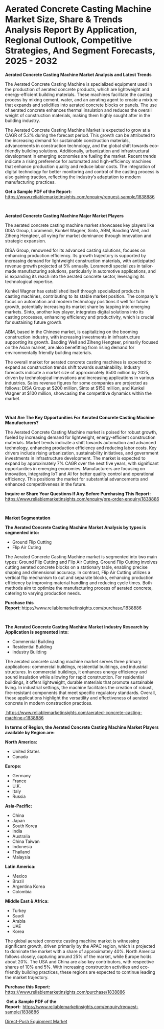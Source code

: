 <p><h1>Aerated Concrete Casting Machine Market Size, Share & Trends Analysis Report By Application, Regional Outlook, Competitive Strategies, And Segment Forecasts, 2025 - 2032</h1></p><p><strong>Aerated Concrete Casting Machine Market Analysis and Latest Trends</strong></p>
<p><p>The Aerated Concrete Casting Machine is specialized equipment used in the production of aerated concrete products, which are lightweight and energy-efficient building materials. These machines facilitate the casting process by mixing cement, water, and an aerating agent to create a mixture that expands and solidifies into aerated concrete blocks or panels. The use of aerated concrete enhances thermal insulation and reduces the overall weight of construction materials, making them highly sought after in the building industry.</p><p>The Aerated Concrete Casting Machine Market is expected to grow at a CAGR of 5.2% during the forecast period. This growth can be attributed to the increasing demand for sustainable construction materials, advancements in construction technology, and the global shift towards eco-friendly building solutions. Additionally, urbanization and infrastructural development in emerging economies are fueling the market. Recent trends indicate a rising preference for automated and high-efficiency machines that enhance production quality and reduce labor costs. The integration of digital technology for better monitoring and control of the casting process is also gaining traction, reflecting the industry’s adaptation to modern manufacturing practices.</p></p>
<p><strong>Get a Sample PDF of the Report:&nbsp;</strong> <a href="https://www.reliablemarketinsights.com/enquiry/request-sample/1838886?utm_campaign=3040&utm_medium=2&utm_source=Github&utm_content=ia&utm_term=12042025&utm_id=aerated-concrete-casting-machine">https://www.reliablemarketinsights.com/enquiry/request-sample/1838886</a></p>
<p>&nbsp;</p>
<p><strong>Aerated Concrete Casting Machine Major Market Players</strong></p>
<p><p>The aerated concrete casting machine market showcases key players like DISA Group, Loramendi, Kunkel Wagner, Sinto, ABM, Baoding Well, and Ziheng Hengteer, all vying for market dominance through innovation and strategic expansion.</p><p>DISA Group, renowned for its advanced casting solutions, focuses on enhancing production efficiency. Its growth trajectory is supported by increasing demand for lightweight construction materials, with anticipated revenue growth projected at 5% annually. Loramendi specializes in tailor-made manufacturing solutions, particularly in automotive applications, and is expanding its reach into the aerated concrete sector, leveraging its technological expertise.</p><p>Kunkel Wagner has established itself through specialized products in casting machines, contributing to its stable market position. The company's focus on automation and modern technology positions it well for future growth, potentially increasing its market share by tapping into emerging markets. Sinto, another key player, integrates digital solutions into its casting processes, enhancing efficiency and productivity, which is crucial for sustaining future growth. </p><p>ABM, based in the Chinese market, is capitalizing on the booming construction industry, with increasing investments in infrastructure supporting its growth. Baoding Well and Ziheng Hengteer, primarily focused on the Asian market, are also benefitting from rising demand for environmentally friendly building materials.</p><p>The overall market for aerated concrete casting machines is expected to expand as construction trends shift towards sustainability. Industry forecasts indicate a market size of approximately $500 million by 2025, driven by technological innovations and increasing applications in various industries. Sales revenue figures for some companies are projected as follows: DISA Group at $200 million, Sinto at $150 million, and Kunkel Wagner at $100 million, showcasing the competitive dynamics within the market.</p></p>
<p>&nbsp;</p>
<p><strong>What Are The Key Opportunities For Aerated Concrete Casting Machine Manufacturers?</strong></p>
<p><p>The Aerated Concrete Casting Machine market is poised for robust growth, fueled by increasing demand for lightweight, energy-efficient construction materials. Market trends indicate a shift towards automation and advanced technology, enhancing production efficiency and reducing labor costs. Key drivers include rising urbanization, sustainability initiatives, and government investments in infrastructure development. The market is expected to expand by approximately 7% CAGR over the next five years, with significant opportunities in emerging economies. Manufacturers are focusing on innovation, integrating IoT and AI for better quality control and operational efficiency. This positions the market for substantial advancements and enhanced competitiveness in the future.</p></p>
<p><strong>Inquire or Share Your Questions If Any Before Purchasing This Report:</strong> <a href="https://www.reliablemarketinsights.com/enquiry/pre-order-enquiry/1838886?utm_campaign=3040&utm_medium=2&utm_source=Github&utm_content=ia&utm_term=12042025&utm_id=aerated-concrete-casting-machine">https://www.reliablemarketinsights.com/enquiry/pre-order-enquiry/1838886</a></p>
<p>&nbsp;</p>
<p><strong>Market Segmentation</strong></p>
<p><strong>The Aerated Concrete Casting Machine Market Analysis by types is segmented into:</strong></p>
<p><ul><li>Ground Flip Cutting</li><li>Flip Air Cuting</li></ul></p>
<p><p>The Aerated Concrete Casting Machine market is segmented into two main types: Ground Flip Cutting and Flip Air Cutting. Ground Flip Cutting involves cutting aerated concrete blocks on a stationary table, enabling precise shaping and dimensional accuracy. In contrast, Flip Air Cutting utilizes a vertical flip mechanism to cut and separate blocks, enhancing production efficiency by improving material handling and reducing cycle times. Both methods aim to optimize the manufacturing process of aerated concrete, catering to varying production needs.</p></p>
<p><strong>Purchase this Report:&nbsp;</strong><a href="https://www.reliablemarketinsights.com/purchase/1838886?utm_campaign=3040&utm_medium=2&utm_source=Github&utm_content=ia&utm_term=12042025&utm_id=aerated-concrete-casting-machine">https://www.reliablemarketinsights.com/purchase/1838886</a></p>
<p>&nbsp;</p>
<p><strong>The Aerated Concrete Casting Machine Market Industry Research by Application is segmented into:</strong></p>
<p><ul><li>Commercial Building</li><li>Residential Building</li><li>Industry Building</li></ul></p>
<p><p>The aerated concrete casting machine market serves three primary applications: commercial buildings, residential buildings, and industrial structures. In commercial buildings, it enhances energy efficiency and sound insulation while allowing for rapid construction. For residential buildings, it offers lightweight, durable materials that promote sustainable living. In industrial settings, the machine facilitates the creation of robust, fire-resistant components that meet specific regulatory standards. Overall, these applications highlight the versatility and effectiveness of aerated concrete in modern construction practices.</p></p>
<p><a href="https://www.reliablemarketinsights.com/aerated-concrete-casting-machine-r1838886?utm_campaign=3040&utm_medium=2&utm_source=Github&utm_content=ia&utm_term=12042025&utm_id=aerated-concrete-casting-machine">&nbsp;https://www.reliablemarketinsights.com/aerated-concrete-casting-machine-r1838886</a></p>
<p><strong>In terms of Region, the Aerated Concrete Casting Machine Market Players available by Region are:</strong></p>
<p>
    <p> <strong> North America: </strong>
        <ul>
            <li>United States</li>
            <li>Canada</li>
        </ul>
        </p> 
    <p> <strong> Europe: </strong>
        <ul>
            <li>Germany</li>
            <li>France</li>
            <li>U.K.</li>
            <li>Italy</li>
            <li>Russia</li>
        </ul>
        </p> 
    <p> <strong> Asia-Pacific: </strong>
        <ul>
            <li>China</li>
            <li>Japan</li>
            <li>South Korea</li>
            <li>India</li>
            <li>Australia</li>
            <li>China Taiwan</li>
            <li>Indonesia</li>
            <li>Thailand</li>
            <li>Malaysia</li>
        </ul>
        </p> 
    <p> <strong> Latin America: </strong>
        <ul>
            <li>Mexico</li>
            <li>Brazil</li>
            <li>Argentina Korea</li>
            <li>Colombia</li>
        </ul>
        </p> 
    <p> <strong> Middle East & Africa: </strong>
        <ul>
            <li>Turkey</li>
            <li>Saudi</li>
            <li>Arabia</li>
            <li>UAE</li>
            <li>Korea</li>
        </ul>
    </p>
    </p>
<p><p>The global aerated concrete casting machine market is witnessing significant growth, driven primarily by the APAC region, which is projected to dominate the market with a share of approximately 40%. North America follows closely, capturing around 25% of the market, while Europe holds about 20%. The USA and China are also key contributors, with respective shares of 10% and 5%. With increasing construction activities and eco-friendly building practices, these regions are expected to continue leading the market trajectory.</p></p>
<p><strong>Purchase this Report: </strong><a href="https://www.reliablemarketinsights.com/purchase/1838886?utm_campaign=3040&utm_medium=2&utm_source=Github&utm_content=ia&utm_term=12042025&utm_id=aerated-concrete-casting-machine">https://www.reliablemarketinsights.com/purchase/1838886</a></p>
<p>&nbsp;<strong>Get a Sample PDF of the Report:&nbsp;&nbsp;</strong><a href="https://www.reliablemarketinsights.com/enquiry/request-sample/1838886?utm_campaign=3040&utm_medium=2&utm_source=Github&utm_content=ia&utm_term=12042025&utm_id=aerated-concrete-casting-machine">https://www.reliablemarketinsights.com/enquiry/request-sample/1838886</a></p>
<p><strong></strong></p>
<p><p><a href="https://github.com/djembashote/Market-Research-Report-List-1/blob/main/direct-push-equipment-market.md?utm_campaign=3040&utm_medium=2&utm_source=Github&utm_content=ia&utm_term=12042025&utm_id=aerated-concrete-casting-machine">Direct-Push Equipment Market</a></p></p>